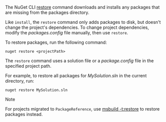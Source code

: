 The NuGet CLI [restore](../../reference/cli-reference/cli-ref-restore.md) command downloads and installs any packages that are missing from the packages directory.

Like `install`, the `restore` command only adds packages to disk, but doesn't change the project's dependencies. To change project dependencies, modify the *packages.config* file manually, then use `restore`.

To restore packages, run the following command:

```cli
nuget restore <projectPath>
```

The `restore` command uses a solution file or a *package.config* file in the specified project path.

For example, to restore all packages for *MySolution.sln* in the current directory, run:

```cli
nuget restore MySolution.sln
```

> [!NOTE]
> For projects migrated to `PackageReference`, use [msbuild -t:restore](../package-restore.md#restore-using-msbuild) to restore packages instead.

